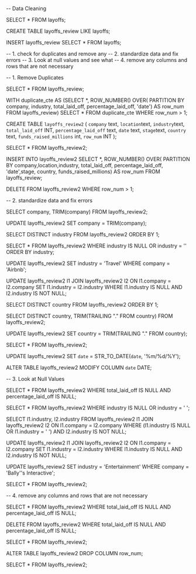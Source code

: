 -- Data Cleaning 

SELECT * 
FROM layoffs;

CREATE TABLE layoffs_review
LIKE layoffs;

INSERT layoffs_review
SELECT * FROM layoffs;



-- 1. check for duplicates and remove any
-- 2. standardize data and fix errors
-- 3. Look at null values and see what 
-- 4. remove any columns and rows that are not necessary 


-- 1. Remove Duplicates

SELECT *
FROM layoffs_review;

WITH duplicate_cte AS (SELECT *,
						ROW_NUMBER() OVER(
						PARTITION BY company, industry, total_laid_off, percentage_laid_off, 'date') AS row_num
						FROM layoffs_review)
SELECT *
FROM duplicate_cte
WHERE row_num > 1;



CREATE TABLE `layoffs_review2` (
`company` text,
`location`text,
`industry`text,
`total_laid_off` INT,
`percentage_laid_off` text,
`date` text,
`stage`text,
`country` text,
`funds_raised_millions` int,
 `row_num`  INT
);

SELECT *
FROM layoffs_review2;

INSERT INTO layoffs_review2
SELECT *,
		ROW_NUMBER() OVER(
		PARTITION BY company,location,industry, total_laid_off, percentage_laid_off, 'date',stage, country, funds_raised_millions) AS row_num
FROM layoffs_review;


DELETE
FROM layoffs_review2
WHERE row_num > 1;

-- 2. standardize data and fix errors

SELECT company, TRIM(company)
FROM layoffs_review2;

UPDATE layoffs_review2
SET company = TRIM(company);

SELECT DISTINCT industry
FROM layoffs_review2
ORDER BY 1;

SELECT *
FROM layoffs_review2
WHERE industry IS NULL 
OR industry = ''
ORDER BY industry;


UPDATE layoffs_review2
SET industry = 'Travel'
WHERE company = 'Airbnb';

UPDATE layoffs_review2 l1
JOIN layoffs_review2 l2
ON l1.company = l2.company
SET l1.industry = l2.industry
WHERE l1.industry IS NULL
AND l2.industry IS NOT NULL;

SELECT DISTINCT country
FROM layoffs_review2
ORDER BY 1;

SELECT DISTINCT country, TRIM(TRAILING "." FROM country)
FROM layoffs_review2;


UPDATE layoffs_review2
SET country = TRIM(TRAILING "." FROM country);

SELECT *
FROM layoffs_review2;

UPDATE layoffs_review2
SET `date` = STR_TO_DATE(`date`, '%m/%d/%Y');

ALTER TABLE layoffs_review2
MODIFY COLUMN `date` DATE;

-- 3. Look at Null Values

SELECT *
FROM layoffs_review2
WHERE total_laid_off IS NULL
AND percentage_laid_off IS NULL;

SELECT *
FROM layoffs_review2
WHERE industry IS NULL
OR industry = ' ';



SELECT l1.industry, l2.industry
FROM layoffs_review2 l1
JOIN layoffs_review2 l2
	ON l1.company = l2.company
WHERE (l1.industry IS NULL OR l1.industry = ' ')
AND l2.industry IS NOT NULL;

UPDATE layoffs_review2 l1
JOIN layoffs_review2 l2
	ON l1.company = l2.company
SET l1.industry = l2.industry
WHERE l1.industry IS NULL
AND l2.industry IS NOT NULL;

UPDATE layoffs_review2
SET industry = 'Entertainment'
WHERE company = 'Bally''s Interactive';

SELECT *
FROM layoffs_review2;

-- 4. remove any columns and rows that are not necessary 

SELECT *
FROM layoffs_review2
WHERE total_laid_off IS NULL
AND percentage_laid_off IS NULL;

DELETE
FROM layoffs_review2
WHERE total_laid_off IS NULL
AND percentage_laid_off IS NULL;

SELECT *
FROM layoffs_review2;

ALTER TABLE layoffs_review2
DROP COLUMN row_num;

SELECT *
FROM layoffs_review2;

